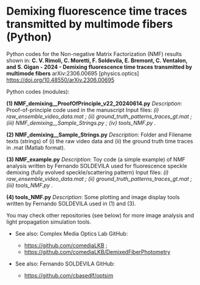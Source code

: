# Demixing fluorescence time traces transmitted by multimode fibers (Python)

Python codes for the Non-negative Matrix Factorization (NMF) results shown in:
**C. V. Rimoli, C. Moretti, F. Soldevila, E. Bremont, C. Ventalon, and S. Gigan - 2024 - Demixing fluorescence time traces transmitted by multimode fibers** arXiv:2306.00695 [physics.optics] 
https://doi.org/10.48550/arXiv.2306.00695

Python codes (modules):

**(1) NMF_demixing__ProofOfPrinciple_v22_20240614.py**
*Description*: Proof-of-principle code used in the manuscript
Input files:
*(i) raw_ensemble_video_data.mat ;
(ii) ground_truth_patterns_traces_gt.mat ;
(iii) NMF_demixing__Sample_Strings.py ;
(iv) tools_NMF.py .*

**(2) NMF_demixing__Sample_Strings.py**
*Description*:  Folder and Filename texts (strings) of (i) the raw video data and (ii) the ground truth time traces in .mat (Matlab format).

**(3) NMF_example.py**
*Description*: Toy code (a simple example) of NMF analysis written by Fernando SOLDEVILA used for fluorescence speckle demixing (fully evolved speckle/scattering pattern)
Input files:
*(i) raw_ensemble_video_data.mat ;
(ii) ground_truth_patterns_traces_gt.mat ;
(iii) tools_NMF.py .*

**(4) tools_NMF.py**
*Description*: Some plotting and image display tools written by Fernando SOLDEVILA used in (1) and (3). 

You may check other repositories (see below) for more image analysis and light propagation simulation tools.

- See also: Complex Media Optics Lab GitHub:
  - https://github.com/comediaLKB ;
  - https://github.com/comediaLKB/DemixedFiberPhotometry
 
- See also: Fernando SOLDEVILA GitHub:
  - https://github.com/cbasedlf/optsim
